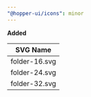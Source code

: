 ```yaml
---
"@hopper-ui/icons": minor
---
```


**Added**

| SVG Name                             |
| ------------------------------------ |
| folder-16.svg                           |
| folder-24.svg                           |
| folder-32.svg                           |
